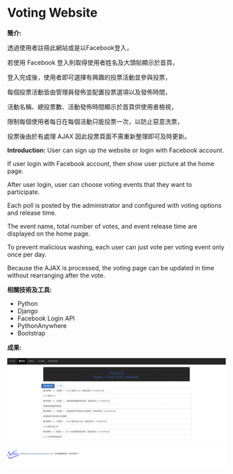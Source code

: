 # Voting Website

**簡介:**

透過使用者註冊此網站或是以Facebook登入，

若使用 Facebook 登入則取得使用者姓名及大頭貼顯示於首頁，

登入完成後，使用者即可選擇有興趣的投票活動並參與投票，

每個投票活動皆由管理員發佈並配置投票選項以及發佈時間，

活動名稱、總投票數、活動發佈時間顯示於首頁供使用者檢視，

限制每個使用者每日在每個活動只能投票一次，以防止惡意洗票，

投票後由於有處理 AJAX 因此投票頁面不需重新整理即可及時更新。

**Introduction:**
User can sign up the website or login with Facebook account.

If user login with Facebook account, then show user picture at the home page.

After user login, user can choose voting events that they want to participate.

Each poll is posted by the administrator and configured with voting options and release time.

The event name, total number of votes, and event release time are displayed on the home page.

To prevent malicious washing, each user can just vote per voting event only once per day.

Because the AJAX is processed, the voting page can be updated in time without rearranging after the vote.

**相關技術及工具:**
 * Python
 * Django 
 * Facebook Login API
 * PythonAnywhere
 * Bootstrap

**成果:**

![Result](https://github.com/Rex-Chiang/VOTE-project/blob/master/Result.gif)
